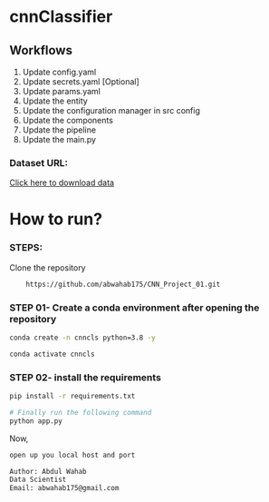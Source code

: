 # cnnClassifier

## Workflows

1. Update config.yaml
2. Update secrets.yaml [Optional]
3. Update params.yaml
4. Update the entity
5. Update the configuration manager in src config
6. Update the components
7. Update the pipeline
8. Update the main.py

### Dataset URL:

[Click here to download data](https://github.com/entbappy/Branching-tutorial/raw/master/cat-dog-data.zip)

# How to run?

### STEPS:

Clone the repository

```bash
	https://github.com/abwahab175/CNN_Project_01.git
```

### STEP 01- Create a conda environment after opening the repository

```bash
conda create -n cnncls python=3.8 -y
```

```bash
conda activate cnncls
```

### STEP 02- install the requirements

```bash
pip install -r requirements.txt
```

```bash
# Finally run the following command
python app.py
```

Now,

```bash
open up you local host and port
```

```bash
Author: Abdul Wahab
Data Scientist
Email: abwahab175@gmail.com

```
